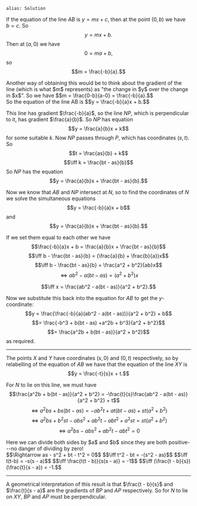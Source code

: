 ````
alias: Solution
````

If the equation of the line $AB$ is $y = mx + c$, then at the point $(0,b)$ we have $b = c$. So $$y = mx + b.$$ Then at $(a,0)$ we have $$0 = ma + b,$$ so $$m = \frac{-b}{a}.$$
<div class="chalk span4 pull-right">
Another way of obtaining this would be to think about the gradient of the line
(which is what $m$ represents) as "the change in $y$ over the change in $x$".
So we have
$$m = \frac{0-b}{a-0} = \frac{-b}{a}.$$
</div>
So the equation of the line AB is $$y = \frac{-b}{a}x + b.$$

This line has gradient $\frac{-b}{a}$, so the line $NP$, which is perpendicular to it, has gradient $\frac{a}{b}$. So $NP$ has equation $$y = \frac{a}{b}x + k$$
for some suitable $k$.  Now $NP$ passes through $P$, which has coordinates $(s,t)$. So $$t = \frac{as}{b} + k$$
$$\iff k = \frac{bt - as}{b}$$
So $NP$ has the equation $$y = \frac{a}{b}x + \frac{bt - as}{b}.$$

Now we know that $AB$ and $NP$ intersect at $N$, so to find the coordinates of $N$ we solve the simultaneous equations
$$y = \frac{-b}{a}x + b$$
and
$$y = \frac{a}{b}x + \frac{bt - as}{b}.$$

If we set them equal to each other we have
$$\frac{-b}{a}x + b = \frac{a}{b}x + \frac{bt - as}{b}$$
$$\iff b - \frac{bt - as}{b} = (\frac{a}{b} + \frac{b}{a})x$$
$$\iff b - \frac{bt - as}{b} = \frac{a^2 + b^2}{ab}x$$
$$\iff ab^2 - a(bt - as) = (a^2 + b^2)x$$

$$\iff x = \frac{ab^2 - a(bt - as)}{a^2 + b^2}.$$

Now we substitute this back into the equation for $AB$ to get the $y$-coordinate:
$$y = \frac{\frac{-b}{a}(ab^2 - a(bt - as))}{a^2 + b^2} + b$$
$$= \frac{-b^3 + b(bt - as) +a^2b + b^3}{a^2 + b^2}$$
$$= \frac{a^2b + b(bt - as)}{a^2 + b^2}$$
as required.

***

The points $X$ and $Y$ have coordinates $(s,0)$ and $(0,t)$ respectively, so by relabelling of the equation of $AB$ we have that the equation of the line $XY$ is
$$y = \frac{-t}{s}x + t.$$

For $N$ to lie on this line, we must have
$$\frac{a^2b + b(bt - as)}{a^2 + b^2} = -\frac{t}{s}\frac{ab^2 - a(bt - as)}{a^2 + b^2} + t$$
$$\iff a^2bs + bs(bt - as) = - ab^2t + at(bt - as) + st(a^2 + b^2)$$
$$\iff a^2bs + b^2st -abs^2 + ab^2t -abt^2 + a^2st = st(a^2 + b^2)$$
$$\iff a^2bs -abs^2 + ab^2t -abt^2 = 0$$
<div class="chalk span4 pull-right">
Here we can divide both sides by $a$ and $b$ since they are both positive---no danger of dividing by zero!
</div>
$$\Rightarrow as - s^2 + bt - t^2 = 0$$
$$\iff t^2 - bt = -(s^2 - as)$$
$$\iff t(t-b) = -s(s - a)$$
$$\iff \frac{t(t - b)}{s(s - a)} = -1$$
$$\iff (\frac{t - b}{s})(\frac{t}{s - a}) = -1.$$

***

A geometrical interpretation of this result is that $\frac{t - b}{s}$ and $\frac{t}{s - a}$ are the gradients of $BP$ and $AP$ respectively. So for $N$ to lie on $XY$, $BP$ and $AP$ must be perpendicular.
